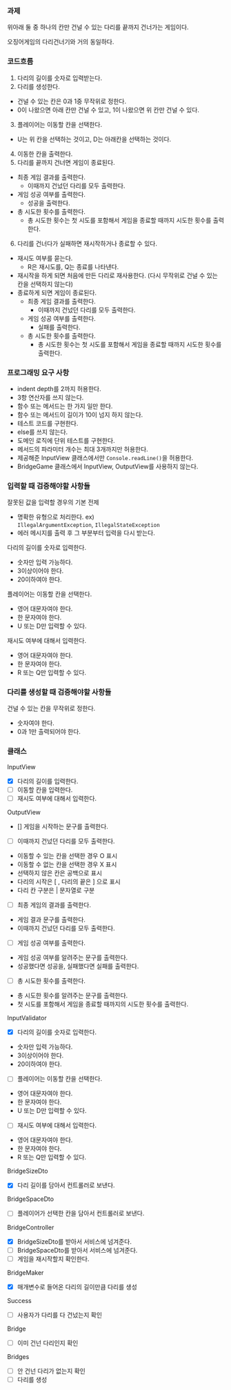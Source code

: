 ### 과제

위아래 둘 중 하나의 칸만 건널 수 있는 다리를 끝까지 건너가는 게임이다.

오징어게임의 다리건너기와 거의 동일하다.

### 코드흐름

1. 다리의 길이를 숫자로 입력받는다.
2. 다리를 생성한다.
  - 건널 수 있는 칸은 0과 1중 무작위로 정한다.
  - 0이 나왔으면 아래 칸만 건널 수 있고, 1이 나왔으면 위 칸만 건널 수 있다.
3. 플레이어는 이동할 칸을 선택한다.
  - U는 위 칸을 선택하는 것이고, D는 아래칸을 선택하는 것이다.
4. 이동한 칸을 출력한다.
5. 다리를 끝까지 건너면 게임이 종료된다.
  - 최종 게임 결과를 출력한다.
    - 이때까지 건넜던 다리를 모두 출력한다.
  - 게임 성공 여부를 출력한다.
    - 성공을 출력한다.
  - 총 시도한 횟수를 출력한다.
    - 총 시도한 횟수는 첫 시도를 포함해서 게임을 종료할 때까지 시도한 횟수를 출력한다.
6. 다리를 건너다가 실패하면 재시작하거나 종료할 수 있다.
  - 재시도 여부를 묻는다.
    - R은 재시도를, Q는 종료를 나타낸다.
  - 재시작을 하게 되면 처음에 만든 다리로 재사용한다. (다시 무작위로 건널 수 있는 칸을 선택하지 않는다)
  - 종료하게 되면 게임이 종료된다.
    - 최종 게임 결과를 출력한다.
      - 이때까지 건넜던 다리를 모두 출력한다.
    - 게임 성공 여부를 출력한다.
      - 실패를 출력한다.
    - 총 시도한 횟수를 출력한다.
      - 총 시도한 횟수는 첫 시도를 포함해서 게임을 종료할 때까지 시도한 횟수를 출력한다.

### 프로그래밍 요구 사항

- indent depth를 2까지 허용한다.
- 3항 연산자를 쓰지 않는다.
- 함수 또는 메서드는 한 가지 일만 한다.
- 함수 또는 메서드이 길이가 10이 넘지 하지 않는다.
- 테스트 코드를 구현한다.
- else를 쓰지 않는다.
- 도메인 로직에 단위 테스트를 구현한다.
- 메서드의 파라미터 개수는 최대 3개까지만 허용한다.
- 제공해준 InputView 클래스에서만 `Console.readLine()`을 허용한다.
- BridgeGame 클래스에서 InputView, OutputView를 사용하지 않는다.

### 입력할 때 검증해야할 사항들

잘못된 값을 입력할 경우의 기본 전제

- 명확한 유형으로 처리한다. ex) `IllegalArgumentException`, `IllegalStateException`
- 에러 메시지를 출력 후 그 부분부터 입력을 다시 받는다.

다리의 길이를 숫자로 입력한다.

- 숫자만 입력 가능하다.
- 3이상이어야 한다.
- 20이하여야 한다.

플레이어는 이동할 칸을 선택한다.

- 영어 대문자여야 한다.
- 한 문자여야 한다.
- U 또는 D만 입력할 수 있다.

재시도 여부에 대해서 입력한다.

- 영어 대문자여야 한다.
- 한 문자여야 한다.
- R 또는 Q만 입력할 수 있다.

### 다리를 생성할 때 검증해야할 사항들

건널 수 있는 칸을 무작위로 정한다.

- 숫자여야 한다.
- 0과 1만 출력되어야 한다.

### 클래스

InputView

- [x]  다리의 길이를 입력한다.
- [ ]  이동할 칸을 입력한다.
- [ ]  재시도 여부에 대해서 입력한다.

OutputView

- []  게임을 시작하는 문구를 출력한다.
- [ ]  이때까지 건넜던 다리를 모두 출력한다.
  - 이동할 수 있는 칸을 선택한 경우 O 표시
  - 이동할 수 없는 칸을 선택한 경우 X 표시
  - 선택하지 않은 칸은 공백으로 표시
  - 다리의 시작은 [ , 다리의 끝은 ] 으로 표시
  - 다리 칸 구분은 | 문자열로 구분
- [ ]  최종 게임의 결과를 출력한다.
  - 게임 결과 문구를 출력한다.
  - 이때까지 건넜던 다리를 모두 출력한다.
- [ ]  게임 성공 여부를 출력한다.
  - 게임 성공 여부를 알려주는 문구를 출력한다.
  - 성공했다면 성공을, 실패했다면 실패를 출력한다.
- [ ]  총 시도한 횟수를 출력한다.
  - 총 시도한 횟수를 알려주는 문구를 출력한다.
  - 첫 시도를 포함해서 게임을 종료할 때까지의 시도한 횟수를 출력한다.

InputValidator

- [x]  다리의 길이를 숫자로 입력한다.
  - 숫자만 입력 가능하다.
  - 3이상이어야 한다.
  - 20이하여야 한다.
- [ ]  플레이어는 이동할 칸을 선택한다.
  - 영어 대문자여야 한다.
  - 한 문자여야 한다.
  - U 또는 D만 입력할 수 있다.
- [ ]  재시도 여부에 대해서 입력한다.
  - 영어 대문자여야 한다.
  - 한 문자여야 한다.
  - R 또는 Q만 입력할 수 있다.

BridgeSizeDto
- [x]  다리 길이를 담아서 컨트롤러로 보낸다.

BridgeSpaceDto
- [ ]  플레이어가 선택한 칸을 담아서 컨트롤러로 보낸다.

BridgeController
- [x]  BridgeSizeDto를 받아서 서비스에 넘겨준다.
- [ ]  BridgeSpaceDto를 받아서 서비스에 넘겨준다.
- [ ]  게임을 재시작할지 확인한다.

BridgeMaker
- [x]  매개변수로 들어온 다리의 길이만큼 다리를 생성

Success
- [ ]  사용자가 다리를 다 건넜는지 확인

Bridge
- [ ]  이미 건넌 다리인지 확인

Bridges
- [ ]  안 건넌 다리가 없는지 확인
- [ ]  다리를 생성